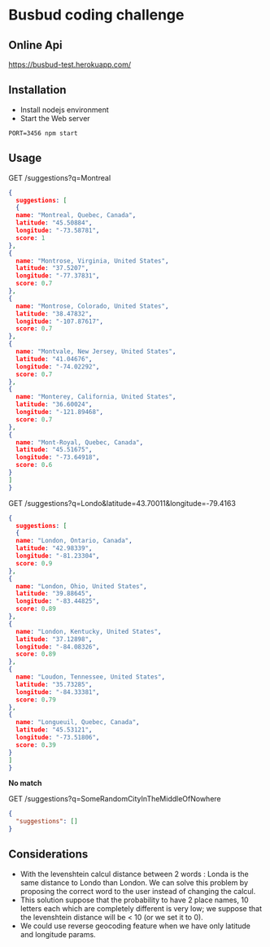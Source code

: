 # Busbud coding challenge

## Online Api

https://busbud-test.herokuapp.com/

## Installation

* Install nodejs environment
* Start the Web server
```
PORT=3456 npm start
```

## Usage


GET /suggestions?q=Montreal

```json
{
  suggestions: [
  {
  name: "Montreal, Quebec, Canada",
  latitude: "45.50884",
  longitude: "-73.58781",
  score: 1
},
{
  name: "Montrose, Virginia, United States",
  latitude: "37.5207",
  longitude: "-77.37831",
  score: 0.7
},
{
  name: "Montrose, Colorado, United States",
  latitude: "38.47832",
  longitude: "-107.87617",
  score: 0.7
},
{
  name: "Montvale, New Jersey, United States",
  latitude: "41.04676",
  longitude: "-74.02292",
  score: 0.7
},
{
  name: "Monterey, California, United States",
  latitude: "36.60024",
  longitude: "-121.89468",
  score: 0.7
},
{
  name: "Mont-Royal, Quebec, Canada",
  latitude: "45.51675",
  longitude: "-73.64918",
  score: 0.6
}
]
}
```

GET /suggestions?q=Londo&latitude=43.70011&longitude=-79.4163

```json
{
  suggestions: [
  {
  name: "London, Ontario, Canada",
  latitude: "42.98339",
  longitude: "-81.23304",
  score: 0.9
},
{
  name: "London, Ohio, United States",
  latitude: "39.88645",
  longitude: "-83.44825",
  score: 0.89
},
{
  name: "London, Kentucky, United States",
  latitude: "37.12898",
  longitude: "-84.08326",
  score: 0.89
},
{
  name: "Loudon, Tennessee, United States",
  latitude: "35.73285",
  longitude: "-84.33381",
  score: 0.79
},
{
  name: "Longueuil, Quebec, Canada",
  latitude: "45.53121",
  longitude: "-73.51806",
  score: 0.39
}
]
}
```

**No match**

GET /suggestions?q=SomeRandomCityInTheMiddleOfNowhere

```json
{
  "suggestions": []
}
```

## Considerations
* With the levenshtein calcul distance between 2 words : Londa is the same distance to Londo than London. We can solve this problem by proposing the correct word to the user instead of changing the calcul.
* This solution suppose that the probability to have 2 place names, 10 letters each which are completely different is very low; we suppose that the levenshtein distance will be < 10 (or we set it to 0).
* We could use reverse geocoding feature when we have only latitude and longitude params.

